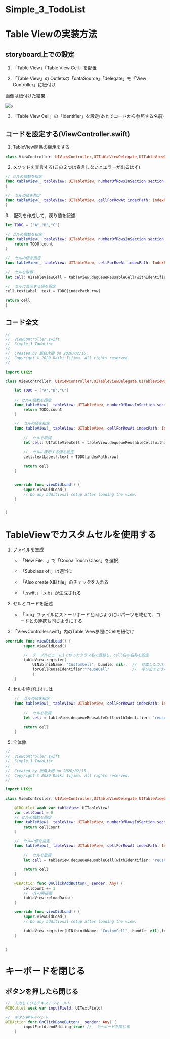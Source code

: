 # Simple_3_TodoList

# Table Viewの実装方法

## storyboard上での設定

1. 「Table View」「Table View Cell」を配置

2. 「Table View」の Outletsの「dataSource」「delegate」を「View Controller」に紐付け

画像は紐付けた結果

![s](/Users/daikiiijima/Desktop/TableViewリンク.png)

3. 「Table View Cell」の「Identifier」を設定(あとでコードから参照する名前)

## コードを設定する(ViewController.swift)
1. TableView関係の継承をする
```swift
class ViewController: UIViewController,UITableViewDelegate,UITableViewDataSource {
```

2. メソッドを宣言する(この２つは宣言しないとエラーが出るはず)

```swift
// セルの個数を指定
func tableView(_ tableView: UITableView, numberOfRowsInSection section: Int) -> Int {
}
    
//  セルの値を指定
func tableView(_ tableView: UITableView, cellForRowAt indexPath: IndexPath) -> UITableViewCell {
}
```

3.　配列を作成して、戻り値を記述

```swift
let TODO = ["A","B","C"]
    
// セルの個数を指定
func tableView(_ tableView: UITableView, numberOfRowsInSection section: Int) -> Int {
    return TODO.count
}
    
//  セルの値を指定
func tableView(_ tableView: UITableView, cellForRowAt indexPath: IndexPath) -> UITableViewCell {
        
//  セルを取得
let cell: UITableViewCell = tableView.dequeueReusableCell(withIdentifier: "cell",for: indexPath)
    
//  セルに表示する値を設定
cell.textLabel!.text = TODO[indexPath.row]
        
return cell
}
```

## コード全文

```swift
//
//  ViewController.swift
//  Simple_3_TodoList
//
//  Created by 飯島大樹 on 2020/02/15.
//  Copyright © 2020 Daiki Iijima. All rights reserved.
//

import UIKit

class ViewController: UIViewController,UITableViewDelegate,UITableViewDataSource {
    
    let TODO = ["A","B","C"]
    
    // セルの個数を指定
    func tableView(_ tableView: UITableView, numberOfRowsInSection section: Int) -> Int {
        return TODO.count
    }
    
    //  セルの値を指定
    func tableView(_ tableView: UITableView, cellForRowAt indexPath: IndexPath) -> UITableViewCell {
        
        //  セルを取得
        let cell: UITableViewCell = tableView.dequeueReusableCell(withIdentifier: "cell",for: indexPath)
    
        //  セルに表示する値を設定
        cell.textLabel!.text = TODO[indexPath.row]
        
        return cell
    }
    

    override func viewDidLoad() {
        super.viewDidLoad()
        // Do any additional setup after loading the view.
    }


}


```

# TableViewでカスタムセルを使用する

1. ファイルを生成
    - 「New File...」で「Cocoa Touch Class」を選択

    - 「Subclass of:」は適当に
    - 「Also create XIB file」のチェックを入れる

    - 「.swift」「.xib」が生成される
2. セルとコードを記述
    - 「.xib」ファイルにストーリボードと同じようにUIパーツを載せて、コードとの連携も同じようにする

3. 「ViewController.swift」内のTable View参照にCellを紐付け
```swift
override func viewDidLoad() {
        super.viewDidLoad()

        //  テーブルビューに1で作ったクラス名で登録し、cell名の名称を設定   
        tableView.register(
            UINib(nibName: "CustomCell", bundle: nil),  //  作成したカスタムセルのクラス名
            forCellReuseIdentifier:"reuseCell"          //  呼び出すときの名称を登録
            )
    }
```

4. セルを呼び出すには

```swift
    //  セルの値を指定
    func tableView(_ tableView: UITableView, cellForRowAt indexPath: IndexPath) -> UITableViewCell {
        
        //  セルを取得
        let cell = tableView.dequeueReusableCell(withIdentifier: "reuseCell",for: indexPath) as! CustomCell
    
        return cell
    }
```

5. 全体像

```swift
//
//  ViewController.swift
//  Simple_3_TodoList
//
//  Created by 飯島大樹 on 2020/02/15.
//  Copyright © 2020 Daiki Iijima. All rights reserved.
//

import UIKit

class ViewController: UIViewController,UITableViewDelegate,UITableViewDataSource {
    
    @IBOutlet weak var tableView: UITableView!
    var cellCount = 0
    // セルの個数を指定
    func tableView(_ tableView: UITableView, numberOfRowsInSection section: Int) -> Int {
        return cellCount
    }
    
    //  セルの値を指定
    func tableView(_ tableView: UITableView, cellForRowAt indexPath: IndexPath) -> UITableViewCell {
        
        //  セルを取得
        let cell = tableView.dequeueReusableCell(withIdentifier: "reuseCell",for: indexPath) as! CustomCell
    
        return cell
    }
    
    @IBAction func OnClickAddButton(_ sender: Any) {
        cellCount += 1
        //  UIの再描画
        tableView.reloadData()
    }
    
    override func viewDidLoad() {
        super.viewDidLoad()
        // Do any additional setup after loading the view.
        
        tableView.register(UINib(nibName: "CustomCell", bundle: nil),forCellReuseIdentifier:"reuseCell")
    }


}


```

# キーボードを閉じる

## ボタンを押したら閉じる
```swift
//  入力しているテキストフィールド
@IBOutlet weak var inputField: UITextField!

//  ボタン押下イベント
@IBAction func OnClickDoneButton(_ sender: Any) {
        inputField.endEditing(true) //  キーボードを閉じる
    }
```
